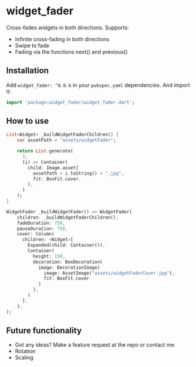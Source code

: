 # widget_fader

Cross-fades widgets in both directions.
Supports:
* Infinite cross-fading in both directions
* Swipe to fade
* Fading via the functions next() and previous()

## Installation

Add ``widget_fader: ^0.0.6`` in your ``pubspec.yaml`` dependencies. And import it:
```dart
import 'package:widget_fader/widget_fader.dart';
```

## How to use

```dart
List<Widget> _buildWidgetFaderChildren() {
    var assetPath = "assets/widgetFader";

    return List.generate(
      3, 
      (i) => Container(
        child: Image.asset(
          assetPath + i.toString() + ".jpg",
          fit: BoxFit.cover,
        ),
      )
    );
}

WidgetFader _buildWidgetFader() => WidgetFader(
    children: _buildWidgetFaderChildren(),
    fadeDuration: 750,
    pauseDuration: 750,
    cover: Column(
      children: <Widget>[
        Expanded(child: Container()),
        Container(
          height: 150,
          decoration: BoxDecoration(
            image: DecorationImage(
              image: AssetImage("assets/widgetFaderCover.jpg"),
              fit: BoxFit.cover
            )
          ),
        )
      ],
    ),
);
```

## Future functionality

* Got any ideas? Make a feature request at the repo or contact me.
* Rotation
* Scaling


